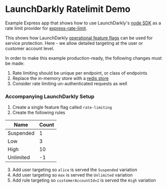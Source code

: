 # LaunchDarkly Ratelimit Demo

Example Express app that shows how to use LaunchDarkly's [node SDK](https://github.com/launchdarkly/node-server-sdk) as a 
rate limit provider for [express-rate-limit](https://www.npmjs.com/package/express-rate-limit).

This shows how LaunchDarkly [operational feature flags](https://launchdarkly.com/blog/operational-flags-best-practices/)
can be used for service protection. Here - we allow detailed targeting at the user or customer account level. 

In order to make this example production-ready, the following changes must be made:

1. Rate limiting should be unique per endpoint, or class of endpoints
1. Replace the in-memory store with a [redis store](https://www.npmjs.com/package/rate-limit-redis)
1. Consider rate limiting un-authenticated requests as well  


### Accompanying LaunchDarkly Setup

1. Create a single feature flag called `rate-limiting`
1. Create the following rules

|Name|Count|
|----|-----|
|Suspended|  1|
|Low   |  3|
|High  | 10|
|Unlimited| -1|

3. Add user targeting so `alice` is served the `Suspended` variation
4. Add user targeting so `max` is served the `Unlimited` variation
5. Add rule targeting so `customerAccountId=2` is served the `High` variation
